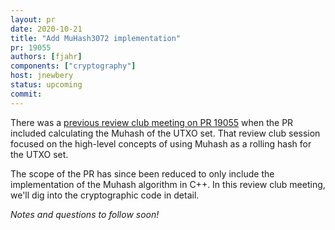 ```yaml
---
layout: pr
date: 2020-10-21
title: "Add MuHash3072 implementation"
pr: 19055
authors: [fjahr]
components: ["cryptography"]
host: jnewbery
status: upcoming
commit:
---
```


There was a [previous review club meeting on PR 19055](./19055) when the PR
included calculating the Muhash of the UTXO set. That review club session
focused on the high-level concepts of using Muhash as a rolling hash for the
UTXO set.

The scope of the PR has since been reduced to only include the implementation
of the Muhash algorithm in C++. In this review club meeting, we'll dig into the
cryptographic code in detail.

_Notes and questions to follow soon!_

<!-- TODO: Before meeting, add notes and questions
## Notes

## Questions
-->


<!-- TODO: After meeting, uncomment and add meeting log between the irc tags
## Meeting Log

{% irc %}
{% endirc %}
-->
